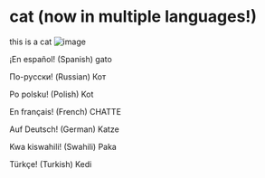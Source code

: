 # cat (now in multiple languages!)

this is a cat 
![image](https://user-images.githubusercontent.com/83192247/126928121-cd86fba2-d1ee-480d-a8d3-07f0920ca70b.png)

¡En español! (Spanish)
gato

По-русски! (Russian)
Кот

Po polsku! (Polish)
Kot

En français! (French)
CHATTE

Auf Deutsch! (German)
Katze

Kwa kiswahili! (Swahili)
Paka

Türkçe! (Turkish)
Kedi